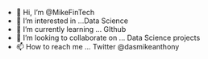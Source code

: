 - 👋 Hi, I’m @MikeFinTech
- 👀 I’m interested in ...Data Science
- 🌱 I’m currently learning ... GIthub
- 💞️ I’m looking to collaborate on ... Data Science projects 
- 📫 How to reach me ... Twitter @dasmikeanthony

<!---
MikeFinTech/MikeFinTech is a ✨ special ✨ repository because its `README.md` (this file) appears on your GitHub profile.
You can click the Preview link to take a look at your changes.
--->
